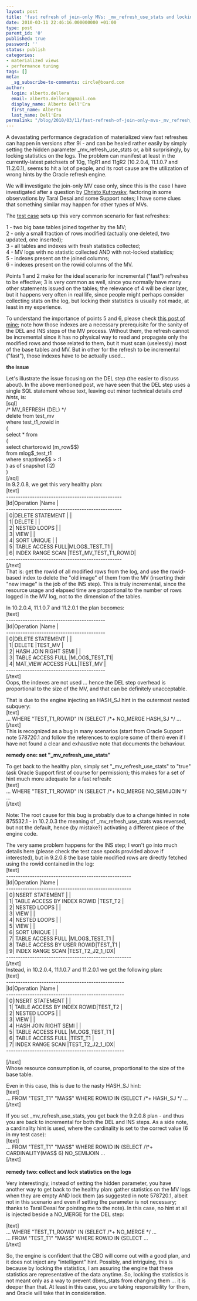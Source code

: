 ```yaml
---
layout: post
title: 'fast refresh of join-only MVs: _mv_refresh_use_stats and locking log stats'
date: 2010-03-11 22:46:16.000000000 +01:00
type: post
parent_id: '0'
published: true
password: ''
status: publish
categories:
- materialized views
- performance tuning
tags: []
meta:
  _sg_subscribe-to-comments: circle@board.com
author:
  login: alberto.dellera
  email: alberto.dellera@gmail.com
  display_name: Alberto Dell'Era
  first_name: Alberto
  last_name: Dell'Era
permalink: "/blog/2010/03/11/fast-refresh-of-join-only-mvs-_mv_refresh_use_stats-and-locking-log-stats/"
---
```

<p>A devastating performance degradation of materialized view fast refreshes can happen in versions after 9i - and can be healed rather easily by simply setting the hidden parameter _mv_refresh_use_stats or, a bit surprisingly, by locking statistics on the logs. The problem can manifest at least in the currently-latest patchsets of 10g, 11gR1 and 11gR2 (10.2.0.4, 11.1.0.7 and 11.2.0.1), seems to hit a lot of people, and its root cause are the utilization of wrong hints by the Oracle refresh engine. </p>
<p>We will investigate the join-only MV case only, since this is the case I have investigated after a question by <a href="http://www.pythian.com/news/author/kutrovsky/">Christo Kutrovsky</a>, factoring in some observations by Taral Desai and some Support notes; I have some clues that something similar may happen for other types of MVs.</p>
<p>The <a href="http://34.247.94.223/wp-content/uploads/2010/03/join_mv_use_stats_lock.zip">test case</a> sets up this very common scenario for fast refreshes:</p>
<p>1 - two big base tables joined together by the MV;<br />
2 - only a small fraction of rows modified (actually one deleted, two updated, one inserted);<br />
3 - all tables and indexes with fresh statistics collected;<br />
4 - MV logs with no statistic collected AND with not-locked statistics;<br />
5 - indexes present on the joined columns;<br />
6 - indexes present on the rowid columns of the MV.</p>
<p>Points 1 and 2 make for the ideal scenario for incremental ("fast") refreshes to be effective; 3 is very common as well, since you normally have many other statements issued on the tables; the relevance of 4 will be clear later, but it happens very often in real life, since people might perhaps consider collecting stats on the log, but locking their statistics is usually not made, at least in my experience.</p>
<p>To understand the importance of points 5 and 6, please check <a href="http://www.adellera.it/blog/2009/08/04/fast-refresh-of-join-only-materialized-views-algorithm-summary/">this post of mine</a>; note how those indexes are a necessary prerequisite for the sanity of the DEL and INS steps of the MV process. Without them, the refresh cannot be incremental since it has no physical way to read and propagate only the modified rows and those related to them, but it must scan (uselessly) most of the base tables and MV. But in other for the refresh to be incremental ("fast"), those indexes have to be actually used...</p>
<p><b>the issue</b></p>
<p>Let's illustrate the issue focusing on the DEL step (the easier to discuss about). In the above mentioned post, we have seen that the DEL step uses a single SQL statement whose text, leaving out minor technical details <i>and hints</i>, is:<br />
[sql]<br />
/* MV_REFRESH (DEL) */<br />
delete from test_mv<br />
 where test_t1_rowid in<br />
       (<br />
select * from<br />
       (<br />
select chartorowid (m_row$$)<br />
  from mlog$_test_t1<br />
 where snaptime$$ > :1<br />
       ) as of snapshot (:2)<br />
       )<br />
[/sql]<br />
In 9.2.0.8, we get this very healthy plan:<br />
[text]<br />
-------------------------------------------------<br />
|Id|Operation             |Name                 |<br />
-------------------------------------------------<br />
| 0|DELETE STATEMENT      |                     |<br />
| 1| DELETE               |                     |<br />
| 2|  NESTED LOOPS        |                     |<br />
| 3|   VIEW               |                     |<br />
| 4|    SORT UNIQUE       |                     |<br />
| 5|     TABLE ACCESS FULL|MLOG$_TEST_T1        |<br />
| 6|   INDEX RANGE SCAN   |TEST_MV_TEST_T1_ROWID|<br />
-------------------------------------------------<br />
[/text]<br />
That is: get the rowid of all modified rows from the log, and use the rowid-based index to delete the "old image" of them from the MV (inserting their "new image" is the job of the INS step). This is truly incremental, since the resource usage and elapsed time are proportional to the number of rows logged in the MV log, not to the dimension of the tables.</p>
<p>In 10.2.0.4, 11.1.0.7 and 11.2.0.1 the plan becomes:<br />
[text]<br />
------------------------------------------<br />
|Id|Operation              |Name         |<br />
------------------------------------------<br />
| 0|DELETE STATEMENT       |             |<br />
| 1| DELETE                |TEST_MV      |<br />
| 2|  HASH JOIN RIGHT SEMI |             |<br />
| 3|   TABLE ACCESS FULL   |MLOG$_TEST_T1|<br />
| 4|   MAT_VIEW ACCESS FULL|TEST_MV      |<br />
------------------------------------------<br />
[/text]<br />
Oops, the indexes are not used ... hence the DEL step overhead is proportional to the size of the MV, and that can be definitely unacceptable.</p>
<p>That is due to the engine injecting an HASH_SJ hint in the outermost nested subquery:<br />
[text]<br />
... WHERE "TEST_T1_ROWID" IN (SELECT /*+ NO_MERGE  HASH_SJ  */ ...<br />
[/text]<br />
This is recognized as a bug in many scenarios (start from Oracle Support note 578720.1 and follow the references to explore some of them) even if I have not found a clear and exhaustive note that documents the behaviour.</p>
<p><b>remedy one: set "_mv_refresh_use_stats"</b></p>
<p>To get back to the healthy plan, simply set "_mv_refresh_use_stats" to "true" (ask Oracle Support first of course for permission); this makes for a set of hint much more adequate for a fast refresh:<br />
[text]<br />
... WHERE "TEST_T1_ROWID" IN (SELECT /*+ NO_MERGE  NO_SEMIJOIN  */ ...<br />
[/text]</p>
<p>Note: The root cause for this bug is probably due to a change hinted in note 875532.1 - in 10.2.0.3 the meaning of _mv_refresh_use_stats was reversed, but not the default, hence (by mistake?) activating a different piece of the engine code.</p>
<p>The very same problem happens for the INS step; I won't go into much details here (please check the test case spools provided above if interested), but in 9.2.0.8 the base table modified rows are directly fetched using the rowid contained in the log:<br />
[text]<br />
-----------------------------------------------------<br />
|Id|Operation                      |Name            |<br />
-----------------------------------------------------<br />
| 0|INSERT STATEMENT               |                |<br />
| 1| TABLE ACCESS BY INDEX ROWID   |TEST_T2         |<br />
| 2|  NESTED LOOPS                 |                |<br />
| 3|   VIEW                        |                |<br />
| 4|    NESTED LOOPS               |                |<br />
| 5|     VIEW                      |                |<br />
| 6|      SORT UNIQUE              |                |<br />
| 7|       TABLE ACCESS FULL       |MLOG$_TEST_T1   |<br />
| 8|     TABLE ACCESS BY USER ROWID|TEST_T1         |<br />
| 9|   INDEX RANGE SCAN            |TEST_T2_J2_1_IDX|<br />
-----------------------------------------------------<br />
[/text]<br />
Instead, in 10.2.0.4, 11.1.0.7 and 11.2.0.1 we get the following plan:<br />
[text]<br />
--------------------------------------------------<br />
|Id|Operation                   |Name            |<br />
--------------------------------------------------<br />
| 0|INSERT STATEMENT            |                |<br />
| 1| TABLE ACCESS BY INDEX ROWID|TEST_T2         |<br />
| 2|  NESTED LOOPS              |                |<br />
| 3|   VIEW                     |                |<br />
| 4|    HASH JOIN RIGHT SEMI    |                |<br />
| 5|     TABLE ACCESS FULL      |MLOG$_TEST_T1   |<br />
| 6|     TABLE ACCESS FULL      |TEST_T1         |<br />
| 7|   INDEX RANGE SCAN         |TEST_T2_J2_1_IDX|<br />
--------------------------------------------------
  
[/text]  
Whose resource consumption is, of course, proportional to the size of the base table.

Even in this case, this is due to the nasty HASH\_SJ hint:  
[text]  
... FROM "TEST\_T1" "MAS$" WHERE ROWID IN (SELECT /\*+ HASH\_SJ \*/ ...  
[/text]

If you set \_mv\_refresh\_use\_stats, you get back the 9.2.0.8 plan - and thus you are back to incremental for both the DEL and INS steps. As a side note, a cardinality hint is used, where the cardinality is set to the correct value (6 in my test case):  
[text]  
... FROM "TEST\_T1" "MAS$" WHERE ROWID IN (SELECT /\*+ CARDINALITY(MAS$ 6) NO\_SEMIJOIN ...  
[/text]  
&nbsp;  
**remedy two: collect and lock statistics on the logs**

Very interestingly, instead of setting the hidden parameter, you have another way to get back to the healthy plan: gather statistics on the MV logs when they are empty AND lock them (as suggested in note 578720.1, albeit not in this scenario and even if setting the parameter is not necessary; thanks to Taral Desai for pointing me to the note). In this case, no hint at all is injected beside a NO\_MERGE for the DEL step:

[text]  
... WHERE "TEST\_T1\_ROWID" IN (SELECT /\*+ NO\_MERGE \*/ ...  
... FROM "TEST\_T1" "MAS$" WHERE ROWID IN (SELECT ...  
[/text]

So, the engine is confident that the CBO will come out with a good plan, and it does not inject any "intelligent" hint. Possibly, and intriguing, this is because by locking the statistics, I am assuring the engine that these statistics are representative of the data anytime. So, locking the statistics is not meant only as a way to prevent dbms\_stats from changing them ... it is deeper than that. At least in this case, you are taking responsibility for them, and Oracle will take that in consideration.

